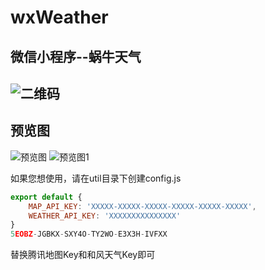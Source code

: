 # wxWeather
微信小程序--蜗牛天气
------------------
![二维码](https://user-images.githubusercontent.com/10528756/54773957-a408b800-4c45-11e9-86c8-1585370aa5c1.jpg)
-----------------
## 预览图
![预览图](https://user-images.githubusercontent.com/10528756/54773925-94896f00-4c45-11e9-863c-2867729f7675.GIF)
![预览图1](https://user-images.githubusercontent.com/10528756/54773889-7facdb80-4c45-11e9-892e-e27c37854b06.png)

如果您想使用，请在util目录下创建config.js
``` javascript
export default {
    MAP_API_KEY: 'XXXXX-XXXXX-XXXXX-XXXXX-XXXXX-XXXXX',
    WEATHER_API_KEY: 'XXXXXXXXXXXXXXX'
}
5EOBZ-JGBKX-SXY4O-TY2WO-E3X3H-IVFXX
```
替换腾讯地图Key和和风天气Key即可
